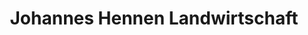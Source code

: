 ---
title: "Johannes Hennen Landwirtschaft"
url: /korschenbroich/johannes-hennen-landwirtschaft/
shop: Hofladen
---
